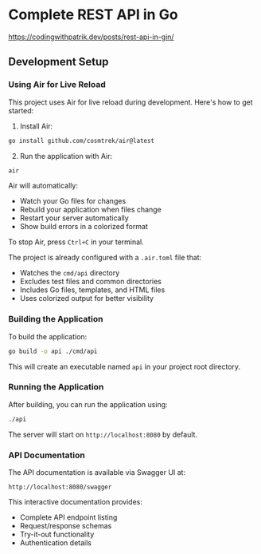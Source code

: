 # Complete REST API in Go

https://codingwithpatrik.dev/posts/rest-api-in-gin/

## Development Setup

### Using Air for Live Reload

This project uses Air for live reload during development. Here's how to get started:

1. Install Air:

```bash
go install github.com/cosmtrek/air@latest
```

2. Run the application with Air:

```bash
air
```

Air will automatically:

- Watch your Go files for changes
- Rebuild your application when files change
- Restart your server automatically
- Show build errors in a colorized format

To stop Air, press `Ctrl+C` in your terminal.

The project is already configured with a `.air.toml` file that:

- Watches the `cmd/api` directory
- Excludes test files and common directories
- Includes Go files, templates, and HTML files
- Uses colorized output for better visibility

### Building the Application

To build the application:

```bash
go build -o api ./cmd/api
```

This will create an executable named `api` in your project root directory.

### Running the Application

After building, you can run the application using:

```bash
./api
```

The server will start on `http://localhost:8080` by default.

### API Documentation

The API documentation is available via Swagger UI at:

```
http://localhost:8080/swagger
```

This interactive documentation provides:

- Complete API endpoint listing
- Request/response schemas
- Try-it-out functionality
- Authentication details
